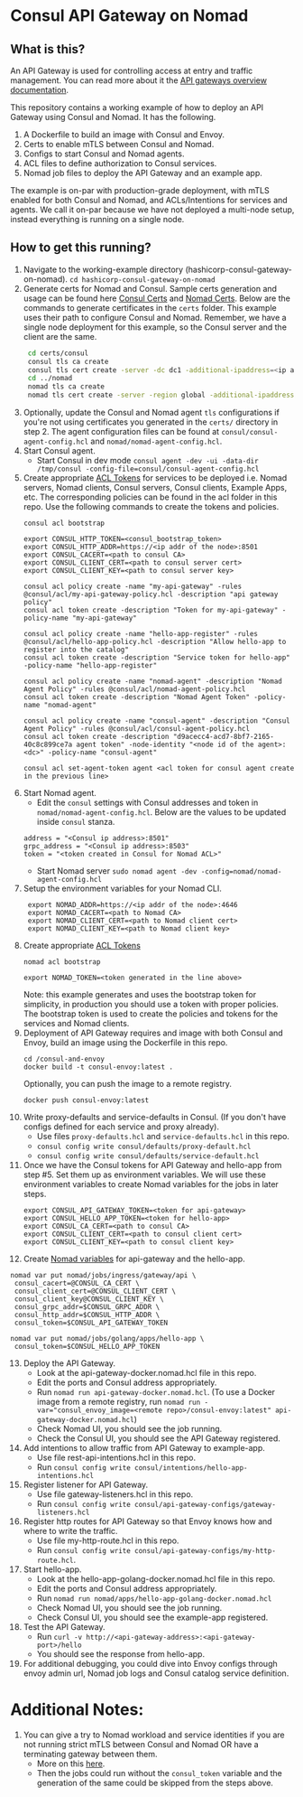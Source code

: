 # Consul API Gateway on Nomad

## What is this?

An API Gateway is used for controlling access at entry and traffic management.
You can read more about it the [API gateways overview documentation](https://developer.hashicorp.com/consul/docs/connect/gateways/api-gateway).

This repository contains a working example of how to deploy an API Gateway using Consul and Nomad. It has the following.
1. A Dockerfile to build an image with Consul and Envoy.
2. Certs to enable mTLS between Consul and Nomad.
3. Configs to start Consul and Nomad agents.
4. ACL files to define authorization to Consul services.
5. Nomad job files to deploy the API Gateway and an example app.

The example is on-par with production-grade deployment, with mTLS enabled for both Consul and Nomad, and ACLs/Intentions for services and agents.
We call it on-par because we have not deployed a multi-node setup, instead everything is running on a single node.

## How to get this running?

1. Navigate to the working-example directory (hashicorp-consul-gateway-on-nomad).
   `cd hashicorp-consul-gateway-on-nomad`
2. Generate certs for Nomad and Consul. Sample certs generation and usage can be found here [Consul Certs](https://developer.hashicorp.com/consul/tutorials/security/tls-encryption-secure) and [Nomad Certs](https://developer.hashicorp.com/nomad/tutorials/transport-security/security-enable-tls).
   Below are the commands to generate certificates in the `certs` folder. This example uses their path to configure Consul and Nomad.
   Remember, we have a single node deployment for this example, so the Consul server and the client are the same.
   ```bash
    cd certs/consul
    consul tls ca create
    consul tls cert create -server -dc dc1 -additional-ipaddress=<ip addr of the node> -additional-dnsname=<hostname of the node>
    cd ../nomad
    nomad tls ca create
    nomad tls cert create -server -region global -additional-ipaddress=<ip addr of the node> -additional-dnsname=<hostname of the node> -additional-dnsname="client.global.nomad"
   ```
3. Optionally, update the Consul and Nomad agent `tls` configurations if you're not using certificates you generated in the `certs/` directory in step 2. The agent configuration files can be found at `consul/consul-agent-config.hcl` and `nomad/nomad-agent-config.hcl`.
4. Start Consul agent.
    - Start Consul in dev mode `consul agent -dev -ui -data-dir /tmp/consul -config-file=consul/consul-agent-config.hcl`
5. Create appropriate [ACL Tokens](https://developer.hashicorp.com/consul/tutorials/security/access-control-setup-production) for services to be deployed i.e. Nomad servers, Nomad clients, Consul servers, Consul clients, Example Apps, etc.
   The corresponding policies can be found in the acl folder in this repo. Use the following commands to create the tokens and policies.
   ```
   consul acl bootstrap
   
   export CONSUL_HTTP_TOKEN=<consul_bootstrap_token>
   export CONSUL_HTTP_ADDR=https://<ip addr of the node>:8501
   export CONSUL_CACERT=<path to consul CA>
   export CONSUL_CLIENT_CERT=<path to consul server cert>
   export CONSUL_CLIENT_KEY=<path to consul server key>

   consul acl policy create -name "my-api-gateway" -rules @consul/acl/my-api-gateway-policy.hcl -description "api gateway policy"
   consul acl token create -description "Token for my-api-gateway" -policy-name "my-api-gateway"

   consul acl policy create -name "hello-app-register" -rules @consul/acl/hello-app-policy.hcl -description "Allow hello-app to register into the catalog"
   consul acl token create -description "Service token for hello-app" -policy-name "hello-app-register"

   consul acl policy create -name "nomad-agent" -description "Nomad Agent Policy" -rules @consul/acl/nomad-agent-policy.hcl
   consul acl token create -description "Nomad Agent Token" -policy-name "nomad-agent"

   consul acl policy create -name "consul-agent" -description "Consul Agent Policy" -rules @consul/acl/consul-agent-policy.hcl
   consul acl token create -description "d9acecc4-acd7-8bf7-2165-40c8c899ce7a agent token" -node-identity "<node id of the agent>:<dc>" -policy-name "consul-agent"
   
   consul acl set-agent-token agent <acl token for consul agent create in the previous line>
   ```
6. Start Nomad agent.
    - Edit the `consul` settings with Consul addresses and token in `nomad/nomad-agent-config.hcl`. Below are the values to be updated inside `consul` stanza.
    ```
    address = "<Consul ip address>:8501"
    grpc_address = "<Consul ip address>:8503"
    token = "<token created in Consul for Nomad ACL>"
    ```
    - Start Nomad server `sudo nomad agent -dev -config=nomad/nomad-agent-config.hcl`
7. Setup the environment variables for your Nomad CLI.
   ```
    export NOMAD_ADDR=https://<ip addr of the node>:4646
    export NOMAD_CACERT=<path to Nomad CA>
    export NOMAD_CLIENT_CERT=<path to Nomad client cert>
    export NOMAD_CLIENT_KEY=<path to Nomad client key>
   ```
8. Create appropriate [ACL Tokens](https://developer.hashicorp.com/nomad/tutorials/access-control/access-control-tokens)
    ```
    nomad acl bootstrap
    ```
    ```
    export NOMAD_TOKEN=<token generated in the line above>
    ```
    Note: this example generates and uses the bootstrap token for simplicity, in production you should use a token with proper policies.
    The bootstrap token is used to create the policies and tokens for the services and Nomad clients.
9. Deployment of API Gateway requires and image with both Consul and Envoy, build an image using the Dockerfile in this repo.
   ```
   cd /consul-and-envoy
   docker build -t consul-envoy:latest .
   ```
   Optionally, you can push the image to a remote registry.
   ```
   docker push consul-envoy:latest
   ```
10. Write proxy-defaults and service-defaults in Consul. (If you don't have configs defined for each service and proxy already).
    - Use files `proxy-defaults.hcl` and `service-defaults.hcl` in this repo.
    - `consul config write consul/defaults/proxy-default.hcl`
    - `consul config write consul/defaults/service-default.hcl`
11. Once we have the Consul tokens for API Gateway and hello-app from step #5. Set them up as environment variables.
    We will use these environment variables to create Nomad variables for the jobs in later steps.
    ```
    export CONSUL_API_GATEWAY_TOKEN=<token for api-gateway>
    export CONSUL_HELLO_APP_TOKEN=<token for hello-app>
    export CONSUL_CA_CERT=<path to consul CA>
    export CONSUL_CLIENT_CERT=<path to consul client cert>
    export CONSUL_CLIENT_KEY=<path to consul client key>
    ```
12. Create [Nomad variables](https://developer.hashicorp.com/nomad/tutorials/variables/variables-create) for api-gateway and the hello-app.
   ```
   nomad var put nomad/jobs/ingress/gateway/api \
    consul_cacert=@CONSUL_CA_CERT \
    consul_client_cert=@CONSUL_CLIENT_CERT \
    consul_client_key@CONSUL_CLIENT_KEY \
    consul_grpc_addr=$CONSUL_GRPC_ADDR \
    consul_http_addr=$CONSUL_HTTP_ADDR \
    consul_token=$CONSUL_API_GATEWAY_TOKEN

   nomad var put nomad/jobs/golang/apps/hello-app \
    consul_token=$CONSUL_HELLO_APP_TOKEN
   ```
13. Deploy the API Gateway.
    - Look at the api-gateway-docker.nomad.hcl file in this repo.
    - Edit the ports and Consul address appropriately.
    - Run `nomad run api-gateway-docker.nomad.hcl`. (To use a Docker image from a remote registry, run `nomad run -var="consul_envoy_image=<remote repo>/consul-envoy:latest" api-gateway-docker.nomad.hcl`)
    - Check Nomad UI, you should see the job running.
    - Check the Consul UI, you should see the API Gateway registered.
14. Add intentions to allow traffic from API Gateway to example-app.
    - Use file rest-api-intentions.hcl in this repo.
    - Run `consul config write consul/intentions/hello-app-intentions.hcl`
15. Register listener for API Gateway.
    - Use file gateway-listeners.hcl in this repo.
    - Run `consul config write consul/api-gateway-configs/gateway-listeners.hcl`
16. Register http routes for API Gateway so that Envoy knows how and where to write the traffic.
    - Use file my-http-route.hcl in this repo.
    - Run `consul config write consul/api-gateway-configs/my-http-route.hcl`.
17. Start hello-app.
    - Look at the hello-app-golang-docker.nomad.hcl file in this repo.
    - Edit the ports and Consul address appropriately.
    - Run `nomad run nomad/apps/hello-app-golang-docker.nomad.hcl`
    - Check Nomad UI, you should see the job running.
    - Check Consul UI, you should see the example-app registered.
18. Test the API Gateway.
    - Run `curl -v http://<api-gateway-address>:<api-gateway-port>/hello`
    - You should see the response from hello-app.
19. For additional debugging, you could dive into Envoy configs through envoy admin url, Nomad job logs and Consul catalog service definition.

# Additional Notes:
1. You can give a try to Nomad workload and service identities if you are not running strict mTLS between Consul and Nomad OR have a terminating gateway between them.
    - More on this [here](https://developer.hashicorp.com/nomad/tutorials/integrate-consul/consul-acl).
    - Then the jobs could run without the `consul_token` variable and the generation of the same could be skipped from the steps above.
